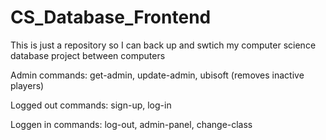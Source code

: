 # CS_Database_Frontend

This is just a repository so I can back up and swtich my computer science database project between computers

Admin commands: get-admin, update-admin, ubisoft (removes inactive players)

Logged out commands: sign-up, log-in

Loggen in commands: log-out, admin-panel, change-class
